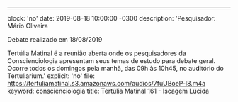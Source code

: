 ---
block: 'no'
date: 2019-08-18 10:00:00 -0300
description: 'Pesquisador: Mário Oliveira

  Debate realizado em 18/08/2019


  Tertúlia Matinal é a reunião aberta onde os pesquisadores da Conscienciologia apresentam
  seus temas de estudo para debate geral. Ocorre todos os domingos pela manhã, das
  09h às 10h45, no auditório do Tertuliarium.'
explicit: 'no'
file: https://tertuliamatinal.s3.amazonaws.com/audios/7fuUBoeP-l8.m4a
keyword: conscienciologia
title: Tertúlia Matinal 161 - Iscagem Lúcida
